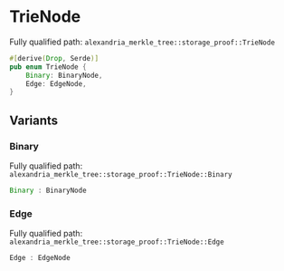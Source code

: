 # TrieNode

Fully qualified path: `alexandria_merkle_tree::storage_proof::TrieNode`

```rust
#[derive(Drop, Serde)]
pub enum TrieNode {
    Binary: BinaryNode,
    Edge: EdgeNode,
}
```

## Variants

### Binary

Fully qualified path: `alexandria_merkle_tree::storage_proof::TrieNode::Binary`

```rust
Binary : BinaryNode
```

### Edge

Fully qualified path: `alexandria_merkle_tree::storage_proof::TrieNode::Edge`

```rust
Edge : EdgeNode
```

